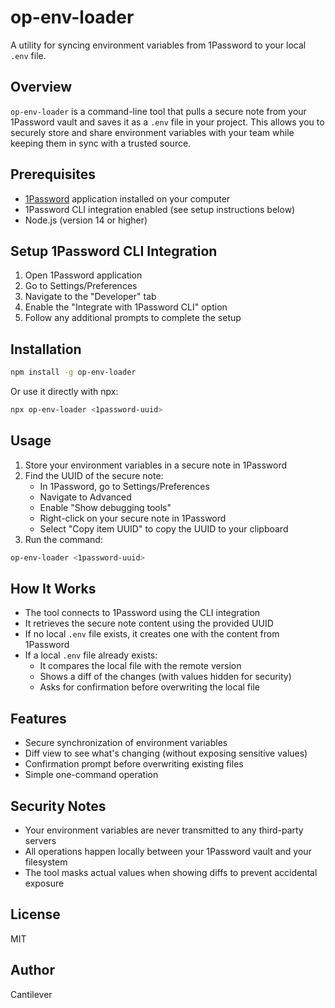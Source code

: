 # op-env-loader

A utility for syncing environment variables from 1Password to your local `.env` file.

## Overview

`op-env-loader` is a command-line tool that pulls a secure note from your 1Password vault and saves it as a `.env` file in your project. This allows you to securely store and share environment variables with your team while keeping them in sync with a trusted source.

## Prerequisites

- [1Password](https://1password.com/) application installed on your computer
- 1Password CLI integration enabled (see setup instructions below)
- Node.js (version 14 or higher)

## Setup 1Password CLI Integration

1. Open 1Password application
2. Go to Settings/Preferences
3. Navigate to the "Developer" tab
4. Enable the "Integrate with 1Password CLI" option
5. Follow any additional prompts to complete the setup

## Installation

```bash
npm install -g op-env-loader
```

Or use it directly with npx:

```bash
npx op-env-loader <1password-uuid>
```

## Usage

1. Store your environment variables in a secure note in 1Password
2. Find the UUID of the secure note:
   - In 1Password, go to Settings/Preferences
   - Navigate to Advanced
   - Enable "Show debugging tools"
   - Right-click on your secure note in 1Password
   - Select "Copy item UUID" to copy the UUID to your clipboard
3. Run the command:

```bash
op-env-loader <1password-uuid>
```

## How It Works

- The tool connects to 1Password using the CLI integration
- It retrieves the secure note content using the provided UUID
- If no local `.env` file exists, it creates one with the content from 1Password
- If a local `.env` file already exists:
  - It compares the local file with the remote version
  - Shows a diff of the changes (with values hidden for security)
  - Asks for confirmation before overwriting the local file

## Features

- Secure synchronization of environment variables
- Diff view to see what's changing (without exposing sensitive values)
- Confirmation prompt before overwriting existing files
- Simple one-command operation

## Security Notes

- Your environment variables are never transmitted to any third-party servers
- All operations happen locally between your 1Password vault and your filesystem
- The tool masks actual values when showing diffs to prevent accidental exposure

## License

MIT

## Author

Cantilever 